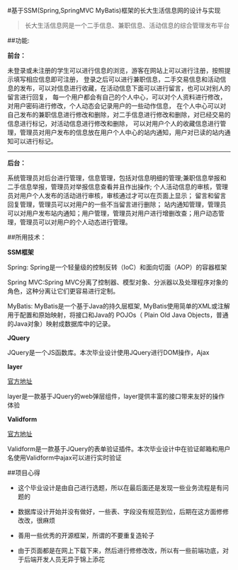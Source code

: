 #基于SSM(Spring,SpringMVC MyBatis)框架的长大生活信息网的设计与实现

>长大生活信息网是一个二手信息、兼职信息、活动信息的综合管理发布平台

##功能:

**前台：**

未登录或未注册的学生可以进行信息的浏览，游客在网站上可以进行注册，按照提示填写相应信息即可注册，
登录之后可以进行兼职信息，二手交易信息和活动信息的发布，可以对信息进行收藏，在活动信息下面可以进行留言，也可以对别人的留言进行回复，
每一个用户都会有自己的个人中心，可以对个人资料进行修改，对用户密码进行修改，个人动态会记录用户的一些动作信息，
在个人中心可以对自己发布的兼职信息进行修改和删除，对二手信息进行修改和删除，对已经交易的信息进行标记，对活动信息进行修改和删除，
可以对用户个人的收藏信息进行管理，管理员对用户发布的信息放在用户个人中心的站内通知，用户对已读的站内通知可以进行标记。
***

**后台：**

系统管理员对后台进行管理，信息管理，包括对信息明细的管理;兼职信息举报和二手信息举报，管理员对举报信息查看并且作出操作;
个人活动信息的审核，管理员对用户个人发布的活动进行审核，审核通过才可以在页面上显示；
留言和留言回复管理，管理员可以对用户的一些不当留言进行删除；
站内通知管理，管理员可以对用户发布站内通知；用户管理，管理员对用户进行增删改查；用户动态管理，管理员可以对用户的个人动态进行管理。

##所用技术：

**SSM框架**

Spring: Spring是一个轻量级的控制反转（IoC）和面向切面（AOP）的容器框架

Spring MVC:Spring MVC分离了控制器、模型对象、分派器以及处理程序对象的角色，这种分离让它们更容易进行定制。

MyBatis: MyBatis是一个基于Java的持久层框架, MyBatis使用简单的XML或注解用于配置和原始映射，将接口和Java的 POJOs（ Plain Old Java Objects，普通的Java对象）映射成数据库中的记录。


**JQuery**

JQuery是一个JS函数库。本次毕业设计使用JQuery进行DOM操作，Ajax

**layer**

[官方地址](http://layer.layui.com/)

layer是一款基于JQuery的web弹层组件，layer提供丰富的接口带来友好的操作体验

**Validform**

[官方地址](http://validform.rjboy.cn/)

Validform是一款基于JQuery的表单验证插件。本次毕业设计中在验证邮箱和用户名使用Validform中ajax可以进行实时验证


##项目心得

- 这个毕业设计是由自己进行选题，所以在最后面还是发现一些业务流程是有问题的

- 数据库设计开始并没有做好，一些表、字段没有规范到位，后期在这方面修修改改，很麻烦

- 善用一些优秀的开源框架，所谓的不要重复造轮子

- 由于页面都是在网上下载下来，然后进行修修改改，所以有一些前端功底，对于后端开发人员无异于锦上添花 



